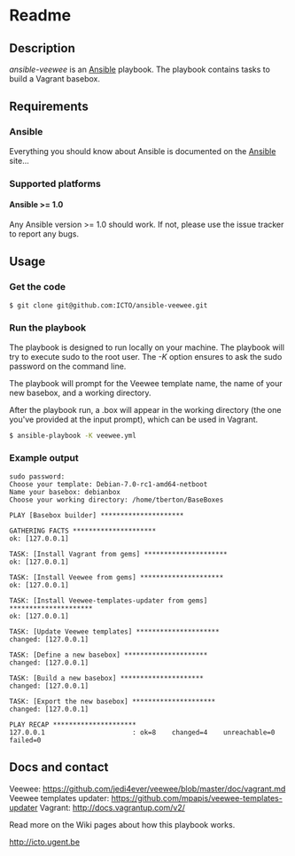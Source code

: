 # Readme

## Description

*ansible-veewee* is an [Ansible](http://ansible.cc) playbook.
The playbook contains tasks to build a Vagrant basebox.

## Requirements

### Ansible

Everything you should know about Ansible is documented on the [Ansible](http://ansible.cc/docs/gettingstarted.html) site...

### Supported platforms

#### Ansible >= 1.0

Any Ansible version >= 1.0 should work. If not, please use the issue tracker to report any bugs.

## Usage

### Get the code

```bash
$ git clone git@github.com:ICTO/ansible-veewee.git
```

### Run the playbook

The playbook is designed to run locally on your machine. The playbook will try to execute sudo to the root user. The *-K* option ensures to ask the sudo password on the command line.

The playbook will prompt for the Veewee template name, the name of your new basebox, and a working directory.

After the playbook run, a .box will appear in the working directory (the one you've provided at the input prompt), which can be used in Vagrant.

```bash
$ ansible-playbook -K veewee.yml
```

### Example output

```
sudo password: 
Choose your template: Debian-7.0-rc1-amd64-netboot
Name your basebox: debianbox
Choose your working directory: /home/tberton/BaseBoxes

PLAY [Basebox builder] ********************* 

GATHERING FACTS ********************* 
ok: [127.0.0.1]

TASK: [Install Vagrant from gems] ********************* 
ok: [127.0.0.1]

TASK: [Install Veewee from gems] ********************* 
ok: [127.0.0.1]

TASK: [Install Veewee-templates-updater from gems] ********************* 
ok: [127.0.0.1]

TASK: [Update Veewee templates] ********************* 
changed: [127.0.0.1]

TASK: [Define a new basebox] ********************* 
changed: [127.0.0.1]

TASK: [Build a new basebox] ********************* 
changed: [127.0.0.1]

TASK: [Export the new basebox] ********************* 
changed: [127.0.0.1]

PLAY RECAP ********************* 
127.0.0.1                      : ok=8    changed=4    unreachable=0    failed=0    
```

## Docs and contact

Veewee: https://github.com/jedi4ever/veewee/blob/master/doc/vagrant.md
Veewee templates updater: https://github.com/mpapis/veewee-templates-updater
Vagrant: http://docs.vagrantup.com/v2/


Read more on the Wiki pages about how this playbook works.

http://icto.ugent.be
